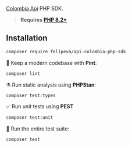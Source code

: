 [Colombia Api](https://github.com/Mteheran/api-colombia) PHP SDK.

> **Requires [PHP 8.2+](https://php.net/releases/)**

## Installation

```bash
composer require felipeva/api-colombia-php-sdk
```

🧹 Keep a modern codebase with **Pint**:
```bash
composer lint
```

⚗️ Run static analysis using **PHPStan**:
```bash
composer test:types
```

✅ Run unit tests using **PEST**
```bash
composer test:unit
```

🚀 Run the entire test suite:
```bash
composer test
```
